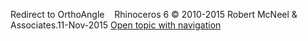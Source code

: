 ---
---

Redirect to OrthoAngle&#160;
&#160;
Rhinoceros 6 © 2010-2015 Robert McNeel &amp; Associates.11-Nov-2015
 [Open topic with navigation](orthoangle.html) 

